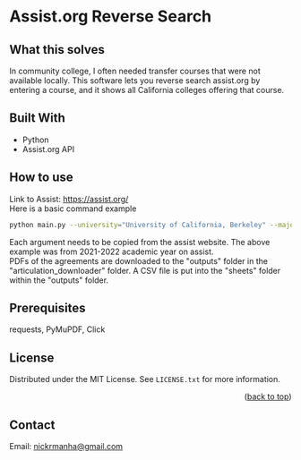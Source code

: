 


# Assist.org Reverse Search

<!-- ABOUT THE PROJECT -->
## What this solves

In community college, I often needed transfer courses that were not available locally. This software lets you reverse search assist.org by entering a course, and it shows all California colleges offering that course. 

## Built With

* Python
* Assist.org API

<!-- GETTING STARTED -->
## How to use
Link to Assist: https://assist.org/  
Here is a basic command example
```bash
python main.py --university="University of California, Berkeley" --major="Computer Science, Lower Division B.A." --course="MATH 54"
```
Each argument needs to be copied from the assist website. The above example was from 2021-2022 academic year on assist.   
PDFs of the agreements are downloaded to the "outputs" folder in the "articulation_downloader" folder. A CSV file is put into the "sheets" folder within the "outputs" folder. 
## Prerequisites
requests,
PyMuPDF,
Click
<!-- LICENSE -->
## License

Distributed under the MIT License. See `LICENSE.txt` for more information.

<p align="right">(<a href="#readme-top">back to top</a>)</p>



<!-- CONTACT -->
## Contact

Email: nickrmanha@gmail.com
